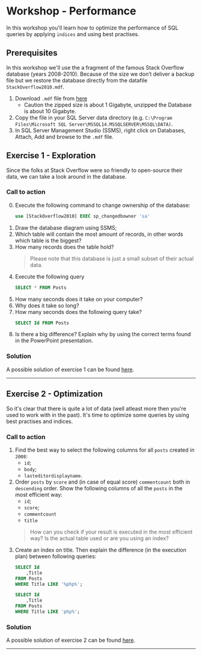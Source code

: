 # Workshop - Performance
In this workshop you'll learn how to optimize the performance of SQL queries by applying `indices` and using best practises. 

## Prerequisites
In this workshop we'll use the a fragment of the famous Stack Overflow database (years 2008-2010). Because of the size we don’t deliver a backup file but we restore the database directly from the datafile `StackOverflow2010.mdf`. 

1. Download `.mdf` file from [here](http://downloads.brentozar.com.s3.amazonaws.com/StackOverflow2010.7z)
    - Caution the zipped size is about 1 Gigabyte, unzipped the Database is about 10 Gigabyte.
2. Copy the file in  your  SQL  Server  data  directory (e.g. `C:\Program Files\Microsoft SQL Server\MSSQL14.MSSQLSERVER\MSSQL\DATA)`. 
3. In  SQL Server Management Studio (SSMS), right  click  on  Databases,  Attach, Add and browse to the `.mdf` file.

## Exercise 1 - Exploration
Since the folks at Stack Overflow were so friendly to open-source their data, we can take a look around in the database. 

### Call to action
0. Execute the following command to change ownership of the database:
    ```sql
    use [StackOverflow2010] EXEC sp_changedbowner 'sa'
    ```
1. Draw the database diagram using SSMS;
2. Which table will contain the most amount of records, in other words which table is the biggest?
3. How many records does the table hold?
    > Please note that this database is just a small subset of their actual data.
4. Execute the following query
    ```sql
    SELECT * FROM Posts
    ```
5. How many seconds does it take on your computer? 
6. Why does it take so long? 
7. How many seconds does the following query take?
    ```sql
    SELECT Id FROM Posts
    ``` 
8. Is there a big difference? Explain why by using the correct terms found in the PowerPoint presentation.

### Solution
A possible solution of exercise 1 can be found [here](solutions/performance-1.md).

---

## Exercise 2 - Optimization
So it's clear that there is quite a lot of data (well atleast more then you're used to work with in the past). It's time to optimize some queries by using best practises and indices.

### Call to action
1.  Find the best way to select the following columns for all `posts` created in `2008`:
    - `id`;
    - `body`;
    - `lasteditordisplayname`.  
2. Order `posts` by `score` and (in case of equal score) `commentcount` both in `descending` order. 
Show the following columns of all the `posts` in the most efficient way:
    - `id`;
    - `score`;
    - `commentcount`
    - `title`
    > How can you check if your result is executed in the most efficient way? Is the actual table used or are you using an index?  
3. Create an index on title. Then explain the difference (in the execution plan) between following queries:  
    ```sql
    SELECT Id
        ,Title 
    FROM Posts  
    WHERE Title LIKE '%php%'; 
    ``` 
    ```sql
    SELECT Id
        ,Title 
    FROM Posts  
    WHERE Title LIKE 'php%';
    ```

### Solution
A possible solution of exercise 2 can be found [here](solutions/performance-2.md).

---
